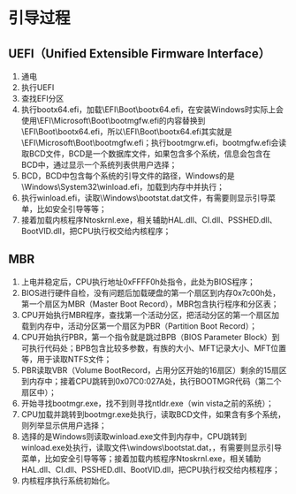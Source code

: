 # 引导过程

## UEFI（Unified Extensible Firmware Interface）

1. 通电 
2. 执行UEFI
3. 查找EFI分区
4. 执行bootx64.efi，加载\EFI\Boot\bootx64.efi，在安装Windows时实际上会使用\EFI\Microsoft\Boot\bootmgfw.efi的内容替换到\EFI\Boot\bootx64.efi，所以\EFI\Boot\bootx64.efi其实就是\EFI\Microsoft\Boot\bootmgfw.efi；执行bootmgrw.efi，bootmgfw.efi会读取BCD文件，BCD是一个数据库文件，如果包含多个系统，信息会包含在BCD中，通过显示一个系统列表供用户选择；
5. BCD，BCD中包含每个系统的引导文件的路径，Windows的是\Windows\System32\winload.efi，加载到内存中并执行；
6. 执行winload.efi，读取\Windows\bootstat.dat文件，有需要则显示引导菜单，比如安全引导等等；
7. 接着加载内核程序Ntoskrnl.exe，相关辅助HAL.dll、CI.dll、PSSHED.dll、BootVID.dll，把CPU执行权交给内核程序；

## MBR

1. 上电并稳定后，CPU执行地址0xFFFF0h处指令，此处为BIOS程序；
2. BIOS进行硬件自检，没有问题后加载硬盘的第一个扇区到内存0x7c00h处，第一个扇区为MBR（Master Boot Record），MBR包含执行程序和分区表；
3. CPU开始执行MBR程序，查找第一个活动分区，把活动分区的第一个扇区加载到内存中，活动分区第一个扇区为PBR（Partition Boot Record）；
4. CPU开始执行PBR，第一个指令就是跳过BPB（BIOS Parameter Block）到可执行代码处；BPB包含比较多参数，有族的大小、MFT记录大小、MFT位置等，用于读取NTFS文件；
5. PBR读取VBR（Volume BootRecord，占用分区开始的16扇区）剩余的15扇区到内存中；接着CPU跳转到0x07C0:027A处，执行BOOTMGR代码（第二个扇区中）；
6. 开始寻找bootmgr.exe，找不到则寻找ntldr.exe（win vista之前的系统）；
7. CPU加载并跳转到bootmgr.exe处执行，读取BCD文件，如果含有多个系统，则列举显示供用户选择；
8. 选择的是Windows则读取winload.exe文件到内存中，CPU跳转到winload.exe处执行，读取文件\windows\bootstat.dat，，有需要则显示引导菜单，比如安全引导等等；接着加载内核程序Ntoskrnl.exe，相关辅助HAL.dll、CI.dll、PSSHED.dll、BootVID.dll，把CPU执行权交给内核程序；
9. 内核程序执行系统初始化。